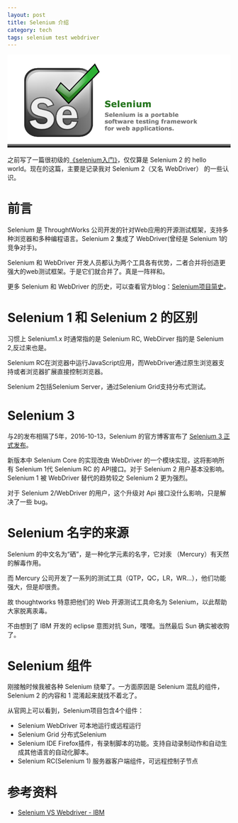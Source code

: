```yaml
---
layout: post
title: Selenium 介绍
category: tech
tags: selenium test webdriver
---
```

![](/assets/img/selenium.jpg)

之前写了一篇很初级的[《selenium入门》](/tech/2017/02/16/selenium-tutorial.html)，仅仅算是 Selenium 2 的 hello world。现在的这篇，主要是记录我对 Selenium 2（又名 WebDriver） 的一些认识。

#  前言

Selenium 是 ThroughtWorks 公司开发的针对Web应用的开源测试框架，支持多种浏览器和多种编程语言。Selenium 2 集成了 WebDriver(曾经是 Selenium 1的竞争对手)。

Selenium 和 WebDriver 开发人员都认为两个工具各有优势，二者合并将创造更强大的web测试框架。于是它们就合并了。真是一阵祥和。 

更多 Selenium 和 WebDriver 的历史，可以查看官方blog：[Selenium项目简史](http://seleniumhq.org/docs/01_introducing_selenium.html#brief-history-of-the-selenium-project)。

# Selenium 1 和 Selenium 2 的区别

习惯上 Selenium1.x 时通常指的是 Selenium RC, WebDirver 指的是 Selenium 2,反过来也是。  

Selenium RC在浏览器中运行JavaScript应用，而WebDriver通过原生浏览器支持或者浏览器扩展直接控制浏览器。

Selenium 2包括Selenium Server，通过Selenium Grid支持分布式测试。

# Selenium 3

与2的发布相隔了5年，2016-10-13，Selenium 的官方博客宣布了 [Selenium 3 正式发布](https://seleniumhq.wordpress.com/2016/10/13/selenium-3-0-out-now/)。

新版本中 Selenium Core 的实现改由 WebDriver 的一个模块实现，这将影响所有 Selenium 1代 Selenium RC 的 API接口。对于 Selenium 2 用户基本没影响。 Selenium 1 被 WebDriver 替代的趋势较之 Selenium 2 更为强烈。

对于 Selenium 2/WebDriver 的用户，这个升级对 Api 接口没什么影响，只是解决了一些 bug。

# Selenium 名字的来源

Selenium 的中文名为“硒”，是一种化学元素的名字，它对汞 （Mercury）有天然的解毒作用。

而 Mercury 公司开发了一系列的测试工具（QTP，QC，LR，WR...），他们功能强大，但是却很贵。

故 thoughtworks 特意把他们的 Web 开源测试工具命名为 Selenium，以此帮助大家脱离汞毒。

不由想到了 IBM 开发的 eclipse 意图对抗 Sun，嘿嘿。当然最后 Sun 确实被收购了。

# Selenium 组件

刚接触时候我被各种 Selenium 绕晕了。一方面原因是 Selenium 混乱的组件，Selenium 2 的内容和 1 混淆起来就找不着北了。

从官网上可以看到，Selenium项目包含4个组件：

* Selenium WebDriver 可本地运行或远程运行
* Selenium Grid 分布式Selenium
* Selenium IDE Firefox插件，有录制脚本的功能。支持自动录制动作和自动生成其他语言的自动化脚本。
* Selenium RC(Selenium 1) 服务器客户端组件，可远程控制子节点

# 参考资料

* [Selenium VS Webdriver - IBM][ibm]

[ibm]: https://www.ibm.com/developerworks/cn/web/1309_fengyq_seleniumvswebdriver/